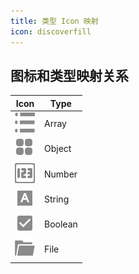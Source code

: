 ```yaml
---
title: 类型 Icon 映射
icon: discoverfill
---
```


## 图标和类型映射关系

| Icon                              | Type    |
| --------------------------------- | ------- |
| ![array](/img/icon/array.svg)     | Array   |
| ![object](/img/icon/object.svg)   | Object  |
| ![number](/img/icon/number.svg)   | Number  |
| ![string](/img/icon/string.svg)   | String  |
| ![boolean](/img/icon/boolean.svg) | Boolean |
| ![file](/img/icon/file.svg)       | File    |
